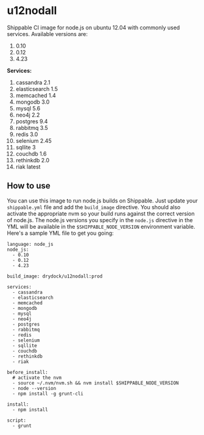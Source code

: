 u12nodall
================

Shippable CI image for node.js on ubuntu 12.04 with commonly used services. Available versions are:

1. 0.10
2. 0.12
3. 4.23

**Services:**

1. cassandra 2.1
2. elasticsearch 1.5
3. memcached 1.4
4. mongodb 3.0
5. mysql 5.6
6. neo4j 2.2
7. postgres 9.4
8. rabbitmq 3.5
9. redis 3.0
10. selenium 2.45
11. sqllite 3
12. couchdb 1.6
13. rethinkdb 2.0
14. riak latest

## How to use
You can use this image to run node.js builds on Shippable. Just update your
`shippable.yml` file and add the `build_image` directive. You should also
activate the appropriate nvm so your build runs against the
correct version of node.js. The node.js versions you specify in the `node.js`
directive in the YML will be available in the `$SHIPPABLE_NODE_VERSION` environment variable. Here's a sample YML file to get you going:

````
language: node_js
node_js:
  - 0.10
  - 0.12
  - 4.23

build_image: drydock/u12nodall:prod

services:
  - cassandra
  - elasticsearch
  - memcached
  - mongodb
  - mysql
  - neo4j
  - postgres
  - rabbitmq
  - redis
  - selenium
  - sqllite
  - couchdb
  - rethinkdb
  - riak

before_install:
  # activate the nvm
  - source ~/.nvm/nvm.sh && nvm install $SHIPPABLE_NODE_VERSION
  - node --version
  - npm install -g grunt-cli

install:
  - npm install

script:
  - grunt

````

